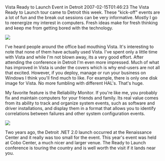 Vista Ready to Launch Event in Detroit
2007-02-15T01:46:23
The Vista Ready to Launch tour came to Detroit this week. These "kick-off" events are a lot of fun and the break out sessions can be very informative. Mostly I go to reenergize my interest in computers. Fresh ideas make for fresh thinking and keep me from getting bored with the technology.

[![](/content/images/blog/WindowsLiveWriter/VistaReadytoLaunchEventinDetroit_11591/cobo3.jpg)](/content/images/blog/WindowsLiveWriter/VistaReadytoLaunchEventinDetroit_11591/cobo3%5B1%5D.jpg)

I've heard people around the office bad mouthing Vista. It's interesting to note that none of them have actually used Vista. I've spent only a little time with Vista and while I'm not blown away, its a very good effort. After attending the conference in Detroit I'm even more impressed. Much of what has improved in Vista is under the covers which is why end-users are not all that excited. However, if you deploy, manage or run your business on Windows I think you'll find much to like. For example, there is only one disk image for Vista. No more fumbling with different HAL's. That's huge.

My favorite feature is the Reliability Monitor. If you're like me, you probably fix and maintain computers for your friends and family. Its real value comes from its ability to track and organize system events, such as software and driver installations, and display them in a format that allows you to identify correlations between failures and other system configuration events.

![](/content/images/blog/WindowsLiveWriter/VistaReadytoLaunchEventinDetroit_11591/eb_reliability_monitor%5B4%5D.png)

Two years ago, the Detroit .NET 2.0 launch occurred at the Renaissance Center and it really was too small for the event. This year's event was held at Cobo Center, a much nicer and larger venue. The Ready to Launch conference is touring the country and is well worth the visit if it lands near you.
